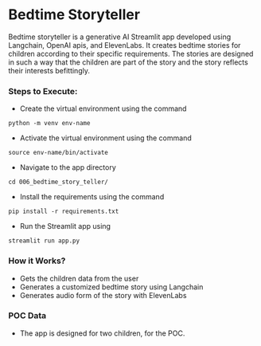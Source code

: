 # Bedtime Storyteller

Bedtime storyteller is a generative AI Streamlit app developed using Langchain, OpenAI apis, and ElevenLabs. It creates
bedtime stories for children according to their specific requirements. The stories are designed in such a way that the
children are part of the story and the story reflects their interests befittingly.

### Steps to Execute:

- Create the virtual environment using the command

`python -m venv env-name`

- Activate the virtual environment using the command

`source env-name/bin/activate`

- Navigate to the app directory

`cd 006_bedtime_story_teller/`

- Install the requirements using the command

`pip install -r requirements.txt`

- Run the Streamlit app using

`streamlit run app.py`

### How it Works?

- Gets the children data from the user
- Generates a customized bedtime story using Langchain
- Generates audio form of the story with ElevenLabs

### POC Data

- The app is designed for two children, for the POC.